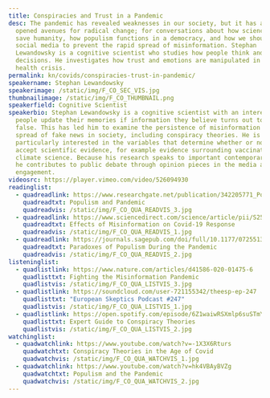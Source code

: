 ```yaml
---
title: Conspiracies and Trust in a Pandemic
desc: The pandemic has revealed weaknesses in our society, but it has also
  opened avenues for radical change; for conversations about how science can
  save humanity, how populism functions in a democracy, and how we should govern
  social media to prevent the rapid spread of misinformation. Stephan
  Lewandowsky is a cognitive scientist who studies how people think and make
  decisions. He investigates how trust and emotions are manipulated in a global
  health crisis.
permalink: kn/covids/conspiracies-trust-in-pandemic/
speakername: Stephan Lewandowsky
speakerimage: /static/img/F_CO_SEC_VIS.jpg
thumbnailimage: /static/img/F_CO_THUMBNAIL.png
speakerfield: Cognitive Scientist
speakerbio: Stephan Lewandowsky is a cognitive scientist with an interest in how
  people update their memories if information they believe turns out to be
  false. This has led him to examine the persistence of misinformation and
  spread of fake news in society, including conspiracy theories. He is
  particularly interested in the variables that determine whether or not people
  accept scientific evidence, for example evidence surrounding vaccinations or
  climate science. Because his research speaks to important contemporary events,
  he contributes to public debate through opinion pieces in the media and public
  engagement.
videosrc: https://player.vimeo.com/video/526094930
readinglist:
  - quadreadlink: https://www.researchgate.net/publication/342205771_Populism_and_the_Pandemic_A_Collaborative_Report
    quadreadtxt: Populism and Pandemic
    quadreadvis: /static/img/F_CO_QUA_READVIS_3.jpg
  - quadreadlink: https://www.sciencedirect.com/science/article/pii/S2590061720300569
    quadreadtxt: Effects of Misinformation on Covid-19 Response
    quadreadvis: /static/img/F_CO_QUA_READVIS_1.jpg
  - quadreadlink: https://journals.sagepub.com/doi/full/10.1177/0725513620970804
    quadreadtxt: Paradoxes of Populism During the Pandemic
    quadreadvis: /static/img/F_CO_QUA_READVIS_2.jpg
listeninglist:
  - quadlistlink: https://www.nature.com/articles/d41586-020-01475-6
    quadlisttxt: Fighting the Misinformation Pandemic
    quadlistvis: /static/img/F_CO_QUA_LISTVIS_3.jpg
  - quadlistlink: https://soundcloud.com/user-721155342/theesp-ep-247
    quadlisttxt: "European Skeptics Podcast #247"
    quadlistvis: /static/img/F_CO_QUA_LISTVIS_1.jpg
  - quadlistlink: https://open.spotify.com/episode/6Z1waiwRSXmlp6suSTmYjK
    quadlisttxt: Expert Guide to Conspiracy Theories
    quadlistvis: /static/img/F_CO_QUA_LISTVIS_2.jpg
watchinglist:
  - quadwatchlink: https://www.youtube.com/watch?v=-1X3X6Rturs
    quadwatchtxt: Conspiracy Theories in the Age of Covid
    quadwatchvis: /static/img/F_CO_QUA_WATCHVIS_1.jpg
  - quadwatchlink: https://www.youtube.com/watch?v=hk4VBAyBVZg
    quadwatchtxt: Populism and the Pandemic
    quadwatchvis: /static/img/F_CO_QUA_WATCHVIS_2.jpg
---
```


